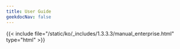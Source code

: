 ```yaml
---
title: User Guide
geekdocNav: false
---
```

{{< include file="/static/ko/_includes/1.3.3.3/manual_enterprise.html" type="html" >}}